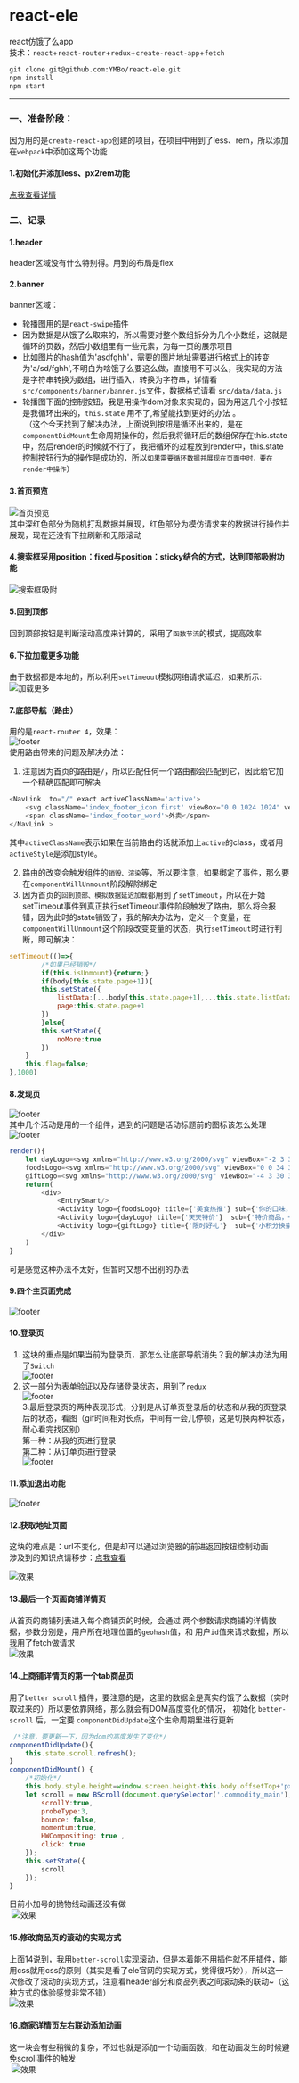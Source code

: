 # react-ele
react仿饿了么app    
技术：`react`+`react-router`+`redux`+`create-react-app`+`fetch`    
```markdown
git clone git@github.com:YMBo/react-ele.git    
npm install    
npm start    
```
******************************************************
### 一、准备阶段：    
因为用的是`create-react-app`创建的项目，在项目中用到了less、rem，所以添加在`webpack`中添加这两个功能    
    
#### 1.初始化并添加less、px2rem功能    
[点我查看详情](https://ymbo.github.io/2017/09/06/create-react-app%E9%85%8D%E7%BD%AEwebpack/)    
    
### 二、记录    
#### 1.header
header区域没有什么特别得。用到的布局是flex    
#### 2.banner
banner区域：    
* 轮播图用的是`react-swipe`插件    
* 因为数据是从饿了么取来的，所以需要对整个数组拆分为几个小数组，这就是循环的页数，然后小数组里有一些元素，为每一页的展示项目    
* 比如图片的hash值为'asdfghh'，需要的图片地址需要进行格式上的转变为'a/sd/fghh',不明白为啥饿了么要这么做，直接用不可以么，我实现的方法是字符串转换为数组，进行插入，转换为字符串，详情看`src/components/banner/banner.js`文件，数据格式请看  `src/data/data.js`
* 轮播图下面的控制按钮，我是用操作dom对象来实现的，因为用这几个小按钮是我循环出来的，`this.state` 用不了,希望能找到更好的办法 。     
  （这个今天找到了解决办法，上面说到按钮是循环出来的，是在`componentDidMount`生命周期操作的，然后我将循环后的数组保存在this.state中，然后render的时候就不行了，我把循环的过程放到render中，this.state控制按钮行为的操作是成功的，所以`如果需要循环数据并展现在页面中时，要在render中操作`）
#### 3.首页预览    
![首页预览](https://github.com/YMBo/react-ele/blob/master/preview/1.png)    
其中深红色部分为随机打乱数据并展现，红色部分为模仿请求来的数据进行操作并展现，现在还没有下拉刷新和无限滚动    
#### 4.搜索框采用position：fixed与position：sticky结合的方式，达到顶部吸附功能    
![搜索框吸附](https://github.com/YMBo/react-ele/blob/master/preview/2.gif)    
#### 5.回到顶部    
回到顶部按钮是判断滚动高度来计算的，采用了`函数节流`的模式，提高效率    
#### 6.下拉加载更多功能    
由于数据都是本地的，所以利用`setTimeout`模拟网络请求延迟，如果所示:    
![加载更多](https://github.com/YMBo/react-ele/blob/master/preview/3.gif)    
#### 7.底部导航（路由）    
用的是`react-router 4`，效果：    
![footer](https://github.com/YMBo/react-ele/blob/master/preview/4.gif)    
使用路由带来的问题及解决办法：    
1. 注意因为首页的路由是`/`，所以匹配任何一个路由都会匹配到它，因此给它加一个精确匹配即可解决    
``` javascript
<NavLink  to="/" exact activeClassName='active'>
	<svg className='index_footer_icon first' viewBox="0 0 1024 1024" version="1.1" xmlns="http://www.w3.org/2000/svg" >....</svg>
	<span className='index_footer_word'>外卖</span>
</NavLink >
```    
其中`activeClassName`表示如果在当前路由的话就添加上`active`的class，或者用`activeStyle`是添加style。       

2. 路由的改变会触发组件的`销毁、渲染`等，所以要注意，如果绑定了事件，那么要在`componentWillUnmount`阶段解除绑定    
3. 因为首页的`回到顶部、模拟数据延迟加载`都用到了`setTimeout`，所以在开始setTimeout事件到真正执行setTimeout事件阶段触发了路由，那么将会报错，因为此时的state销毁了，我的解决办法为，定义一个变量，在`componentWillUnmount`这个阶段改变变量的状态，执行`setTimeout`时进行判断，即可解决：    
``` javascript
setTimeout(()=>{
		/*如果已经销毁*/
		if(this.isUnmount){return;}
		if(body[this.state.page+1]){
		this.setState({
			listData:[...body[this.state.page+1],...this.state.listData],
			page:this.state.page+1
		})
		}else{
		this.setState({
			noMore:true
		})
	}
	this.flag=false;
},1000)
```    
#### 8.发现页   
![footer](https://github.com/YMBo/react-ele/blob/master/preview/5.gif)    
其中几个活动是用的一个组件，遇到的问题是活动标题前的图标该怎么处理    
![footer](https://github.com/YMBo/react-ele/blob/master/preview/6.gif)    
``` javascript
render(){
	let dayLogo=<svg xmlns="http://www.w3.org/2000/svg" viewBox="-2 3 37 35" version="1.1" fill="#ff7e30"></svg>,
	foodsLogo=<svg xmlns="http://www.w3.org/2000/svg" viewBox="0 0 34 33" version="1.1"></svg>,
	giftLogo=<svg xmlns="http://www.w3.org/2000/svg" viewBox="-4 3 30 30" version="1.1" fill="#ff7e30"></svg>;
	return(
		<div>
			<EntrySmart/>
			<Activity logo={foodsLogo} title={'美食热推'} sub={'你的口味，我都懂得'} data={this.state.foodsData}/>
			<Activity logo={dayLogo} title={'天天特价'}  sub={'特价商品，一网打尽'} data={this.state.data}/>
			<Activity logo={giftLogo} title={'限时好礼'}  sub={'小积分换豪礼'} data={this.state.giftData}/>
		</div>
	)
}
```    
可是感觉这种办法不太好，但暂时又想不出别的办法    
#### 9.四个主页面完成    
![footer](https://github.com/YMBo/react-ele/blob/master/preview/7.gif)    
#### 10.登录页    
1. 这块的重点是如果当前为登录页，那怎么让底部导航消失？我的解决办法为用了`Switch`    
![footer](https://github.com/YMBo/react-ele/blob/master/preview/8.gif)    
2. 这一部分为表单验证以及存储登录状态，用到了`redux`    
![footer](https://github.com/YMBo/react-ele/blob/master/preview/9.gif)    
3.最后登录页的两种表现形式，分别是从订单页登录后的状态和从我的页登录后的状态，看图（gif时间相对长点，中间有一会儿停顿，这是切换两种状态，耐心看完找区别）    
第一种：从我的页进行登录    
第二种：从订单页进行登录    
![footer](https://github.com/YMBo/react-ele/blob/master/preview/10.gif)    
#### 11.添加退出功能    
![footer](https://github.com/YMBo/react-ele/blob/master/preview/11.gif)    
    
#### 12.获取地址页面    
这块的难点是：url不变化，但是却可以通过浏览器的前进返回按钮控制动画    
涉及到的知识点请移步：[点我查看](https://ymbo.github.io/2017/09/22/%E8%AE%A4%E8%AF%86pushstate%E3%80%81popstate-%E6%97%A0%E5%88%B7%E6%96%B0%E6%94%B9%E5%8F%98URL/)    
    
![效果](https://github.com/YMBo/react-ele/blob/master/preview/12.gif)    
    
 #### 13.最后一个页面商铺详情页    
 从首页的商铺列表进入每个商铺页的时候，会通过 两个参数请求商铺的详情数据，参数分别是，用户所在地理位置的`geohash`值，和 用户`id`值来请求数据，所以我用了fetch做请求    
 ![效果](https://github.com/YMBo/react-ele/blob/master/preview/13.gif)    
 #### 14.上商铺详情页的第一个tab商品页    
用了`better scroll` 插件，要注意的是，这里的数据全是真实的饿了么数据（实时取过来的）所以要依靠网络，那么就会有DOM高度变化的情况，
 初始化 `better-scroll` 后，一定要 `componentDidUpdate`这个生命周期里进行更新    
``` javascript
 /*注意，要更新一下，因为dom的高度发生了变化*/
componentDidUpdate(){
	this.state.scroll.refresh();
}
componentDidMount() {
	/*初始化*/
	this.body.style.height=window.screen.height-this.body.offsetTop+'px';
	let scroll = new BScroll(document.querySelector('.commodity_main'),{//初始化BScroll对象
		scrollY:true,
		probeType:3,
		bounce: false,
		momentum:true,
		HWCompositing: true ,
		click: true
	});
	this.setState({
		scroll
	});
}
 ```    
 目前小加号的抛物线动画还没有做    
  ![效果](https://github.com/YMBo/react-ele/blob/master/preview/14.gif)    

#### 15.修改商品页的滚动的实现方式    
上面14说到，我用`better-scroll`实现滚动，但是本着能不用插件就不用插件，能用css就用css的原则（其实是看了ele官网的实现方式，觉得很巧妙），所以这一次修改了滚动的实现方式，注意看header部分和商品列表之间滚动条的联动~（这种方式的体验感觉非常不错）    
![效果](https://github.com/YMBo/react-ele/blob/master/preview/15.gif)    
    
#### 16.商家详情页左右联动添加动画    
这一块会有些稍微的复杂，不过也就是添加一个动画函数，和在动画发生的时候避免scroll事件的触发    
  ![效果](https://github.com/YMBo/react-ele/blob/master/preview/15.gif)    

  

